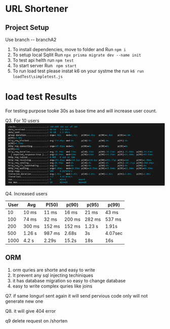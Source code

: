# URL Shortener

## Project Setup

Use branch -- branchA2

1. To install dependencies, move to folder and Run `npm i`
2. To setup local Sqllit Run
   `npx prisma migrate dev --name init `
3. To test api helth run `npm test `
4. To start server Run ` npm start`
5. To run load test please instat k6 on your systme
   the run `k6 run loadTest\simpletest.js `

# load test Results

For testing purpose tooke 30s as base time and will increase user count.

Q3. For 10 users
![Alt text](./src/assets/with10Users.PNG)

Q4. Increased users

| User | Avg    | P(50)  | p(90)  | p(95)  | p(99)   |
| ---- | ------ | ------ | ------ | ------ | ------- |
| 10   | 10 ms  | 11 ms  | 16 ms  | 21 ms  | 43 ms   |
| 100  | 74 ms  | 32 ms  | 200 ms | 282 ms | 537 ms  |
| 200  | 300 ms | 152 ms | 152 ms | 1.23 s | 1.91s   |
| 500  | 1.26 s | 987 ms | 2.68s  | 3s     | 4.07sec |
| 1000 | 4.2 s  | 2.29s  | 15.2s  | 18s    | 16s     |

## ORM

1.  orm quries are shorte and easy to write
2.  It prevent any sql injecting techiniques
3.  it has database migration so easy to change database
4.  easy to write complex quries like joins

Q7. if same longurl sent again it will send pervious code only will not generate new one

Q8.
it will give 404 error

q9
delete request on /shorten
